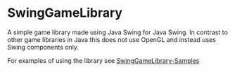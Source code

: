 # SwingGameLibrary
A simple game library made using Java Swing for Java Swing.
In contrast to other game libraries in Java this does not use OpenGL and instead uses Swing components only.

For examples of using the library see [SwingGameLibrary-Samples
](https://github.com/davidkroukamp/swinggamelibrary-samples)
